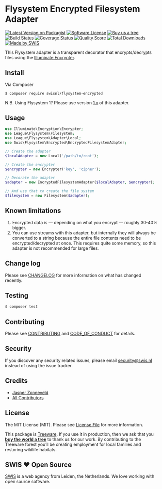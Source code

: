 # Flysystem Encrypted Filesystem Adapter

[![Latest Version on Packagist][ico-version]][link-packagist]
[![Software License][ico-license]](LICENSE.md)
[![Buy us a tree][ico-treeware]][link-treeware]
[![Build Status][ico-travis]][link-travis]
[![Coverage Status][ico-scrutinizer]][link-scrutinizer]
[![Quality Score][ico-code-quality]][link-code-quality]
[![Total Downloads][ico-downloads]][link-downloads]
[![Made by SWIS][ico-swis]][link-swis]

This Flysystem adapter is a transparent decorator that encrypts/decrypts files using the [Illuminate Encrypter](https://packagist.org/packages/illuminate/encryption).

## Install

Via Composer

``` bash
$ composer require swisnl/flysystem-encrypted
```

N.B. Using Flysystem 1? Please use version [1.x](https://github.com/swisnl/flysystem-encrypted/tree/1.x) of this adapter.

## Usage

``` php
use Illuminate\Encryption\Encrypter;
use League\Flysystem\Filesystem;
use League\Flysystem\Adapter\Local;
use Swis\Flysystem\Encrypted\EncryptedFilesystemAdapter;

// Create the adapter
$localAdapter = new Local('/path/to/root');

// Create the encrypter
$encrypter = new Encrypter('key', 'cipher');

// Decorate the adapter
$adapter = new EncryptedFilesystemAdapter($localAdapter, $encrypter);

// And use that to create the file system
$filesystem = new Filesystem($adapter);
```

## Known limitations

1. Encrypted data is — depending on what you encrypt — roughly 30-40% bigger.
2. You can use streams with this adapter, but internally they will always be converted to a string because the entire file contents need to be encrypted/decrypted at once. This requires quite some memory, so this adapter is not recommended for large files.

## Change log

Please see [CHANGELOG](CHANGELOG.md) for more information on what has changed recently.

## Testing

``` bash
$ composer test
```

## Contributing

Please see [CONTRIBUTING](CONTRIBUTING.md) and [CODE_OF_CONDUCT](CODE_OF_CONDUCT.md) for details.

## Security

If you discover any security related issues, please email security@swis.nl instead of using the issue tracker.

## Credits

- [Jasper Zonneveld][link-author]
- [All Contributors][link-contributors]

## License

The MIT License (MIT). Please see [License File](LICENSE.md) for more information.

This package is [Treeware](https://treeware.earth). If you use it in production, then we ask that you [**buy the world a tree**][link-treeware] to thank us for our work. By contributing to the Treeware forest you’ll be creating employment for local families and restoring wildlife habitats.

## SWIS :heart: Open Source

[SWIS][link-swis] is a web agency from Leiden, the Netherlands. We love working with open source software. 

[ico-version]: https://img.shields.io/packagist/v/swisnl/flysystem-encrypted.svg?style=flat-square
[ico-license]: https://img.shields.io/badge/license-MIT-brightgreen.svg?style=flat-square
[ico-treeware]: https://img.shields.io/badge/Treeware-%F0%9F%8C%B3-lightgreen.svg?style=flat-square
[ico-travis]: https://img.shields.io/travis/swisnl/flysystem-encrypted/master.svg?style=flat-square
[ico-scrutinizer]: https://img.shields.io/scrutinizer/coverage/g/swisnl/flysystem-encrypted.svg?style=flat-square
[ico-code-quality]: https://img.shields.io/scrutinizer/g/swisnl/flysystem-encrypted.svg?style=flat-square
[ico-downloads]: https://img.shields.io/packagist/dt/swisnl/flysystem-encrypted.svg?style=flat-square
[ico-swis]: https://img.shields.io/badge/%F0%9F%9A%80-made%20by%20SWIS-%23D9021B.svg?style=flat-square

[link-packagist]: https://packagist.org/packages/swisnl/flysystem-encrypted
[link-travis]: https://travis-ci.org/swisnl/flysystem-encrypted
[link-scrutinizer]: https://scrutinizer-ci.com/g/swisnl/flysystem-encrypted/code-structure
[link-code-quality]: https://scrutinizer-ci.com/g/swisnl/flysystem-encrypted
[link-downloads]: https://packagist.org/packages/swisnl/flysystem-encrypted
[link-treeware]: https://plant.treeware.earth/swisnl/flysystem-encrypted
[link-author]: https://github.com/swisnl
[link-contributors]: ../../contributors
[link-swis]: https://www.swis.nl
